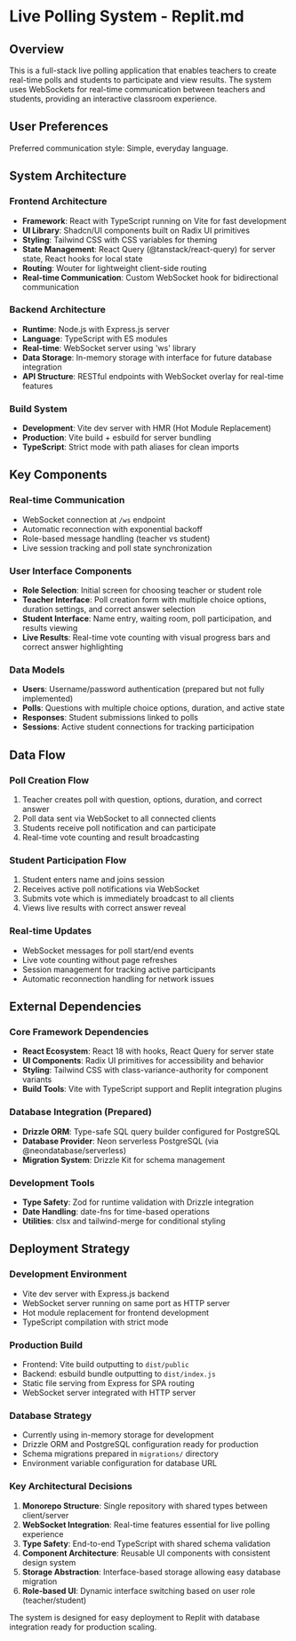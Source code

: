 # Live Polling System - Replit.md

## Overview

This is a full-stack live polling application that enables teachers to create real-time polls and students to participate and view results. The system uses WebSockets for real-time communication between teachers and students, providing an interactive classroom experience.

## User Preferences

Preferred communication style: Simple, everyday language.

## System Architecture

### Frontend Architecture
- **Framework**: React with TypeScript running on Vite for fast development
- **UI Library**: Shadcn/UI components built on Radix UI primitives
- **Styling**: Tailwind CSS with CSS variables for theming
- **State Management**: React Query (@tanstack/react-query) for server state, React hooks for local state
- **Routing**: Wouter for lightweight client-side routing
- **Real-time Communication**: Custom WebSocket hook for bidirectional communication

### Backend Architecture
- **Runtime**: Node.js with Express.js server
- **Language**: TypeScript with ES modules
- **Real-time**: WebSocket server using 'ws' library
- **Data Storage**: In-memory storage with interface for future database integration
- **API Structure**: RESTful endpoints with WebSocket overlay for real-time features

### Build System
- **Development**: Vite dev server with HMR (Hot Module Replacement)
- **Production**: Vite build + esbuild for server bundling
- **TypeScript**: Strict mode with path aliases for clean imports

## Key Components

### Real-time Communication
- WebSocket connection at `/ws` endpoint
- Automatic reconnection with exponential backoff
- Role-based message handling (teacher vs student)
- Live session tracking and poll state synchronization

### User Interface Components
- **Role Selection**: Initial screen for choosing teacher or student role
- **Teacher Interface**: Poll creation form with multiple choice options, duration settings, and correct answer selection
- **Student Interface**: Name entry, waiting room, poll participation, and results viewing
- **Live Results**: Real-time vote counting with visual progress bars and correct answer highlighting

### Data Models
- **Users**: Username/password authentication (prepared but not fully implemented)
- **Polls**: Questions with multiple choice options, duration, and active state
- **Responses**: Student submissions linked to polls
- **Sessions**: Active student connections for tracking participation

## Data Flow

### Poll Creation Flow
1. Teacher creates poll with question, options, duration, and correct answer
2. Poll data sent via WebSocket to all connected clients
3. Students receive poll notification and can participate
4. Real-time vote counting and result broadcasting

### Student Participation Flow
1. Student enters name and joins session
2. Receives active poll notifications via WebSocket
3. Submits vote which is immediately broadcast to all clients
4. Views live results with correct answer reveal

### Real-time Updates
- WebSocket messages for poll start/end events
- Live vote counting without page refreshes
- Session management for tracking active participants
- Automatic reconnection handling for network issues

## External Dependencies

### Core Framework Dependencies
- **React Ecosystem**: React 18 with hooks, React Query for server state
- **UI Components**: Radix UI primitives for accessibility and behavior
- **Styling**: Tailwind CSS with class-variance-authority for component variants
- **Build Tools**: Vite with TypeScript support and Replit integration plugins

### Database Integration (Prepared)
- **Drizzle ORM**: Type-safe SQL query builder configured for PostgreSQL
- **Database Provider**: Neon serverless PostgreSQL (via @neondatabase/serverless)
- **Migration System**: Drizzle Kit for schema management

### Development Tools
- **Type Safety**: Zod for runtime validation with Drizzle integration
- **Date Handling**: date-fns for time-based operations
- **Utilities**: clsx and tailwind-merge for conditional styling

## Deployment Strategy

### Development Environment
- Vite dev server with Express.js backend
- WebSocket server running on same port as HTTP server
- Hot module replacement for frontend development
- TypeScript compilation with strict mode

### Production Build
- Frontend: Vite build outputting to `dist/public`
- Backend: esbuild bundle outputting to `dist/index.js`
- Static file serving from Express for SPA routing
- WebSocket server integrated with HTTP server

### Database Strategy
- Currently using in-memory storage for development
- Drizzle ORM and PostgreSQL configuration ready for production
- Schema migrations prepared in `migrations/` directory
- Environment variable configuration for database URL

### Key Architectural Decisions

1. **Monorepo Structure**: Single repository with shared types between client/server
2. **WebSocket Integration**: Real-time features essential for live polling experience
3. **Type Safety**: End-to-end TypeScript with shared schema validation
4. **Component Architecture**: Reusable UI components with consistent design system
5. **Storage Abstraction**: Interface-based storage allowing easy database migration
6. **Role-based UI**: Dynamic interface switching based on user role (teacher/student)

The system is designed for easy deployment to Replit with database integration ready for production scaling.